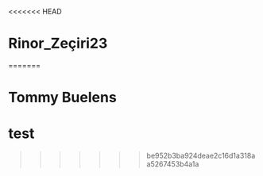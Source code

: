 <<<<<<< HEAD
# Rinor_Zeçiri23
=======
# Tommy Buelens

# test
>>>>>>> be952b3ba924deae2c16d1a318aa5267453b4a1a
